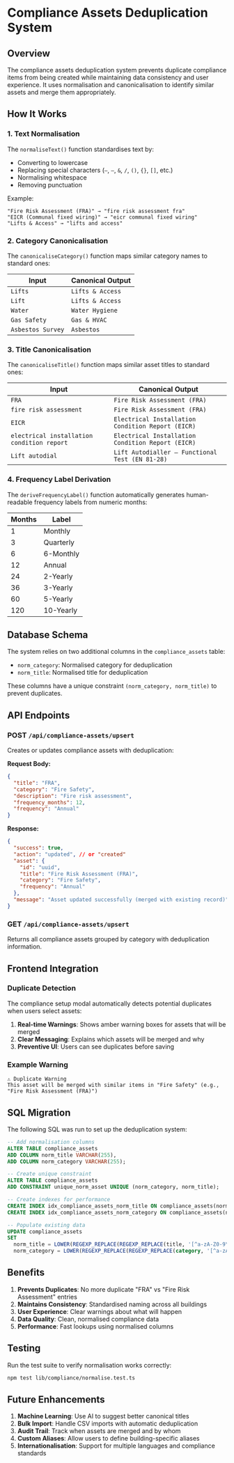 # Compliance Assets Deduplication System

## Overview

The compliance assets deduplication system prevents duplicate compliance items from being created while maintaining data consistency and user experience. It uses normalisation and canonicalisation to identify similar assets and merge them appropriately.

## How It Works

### 1. Text Normalisation

The `normaliseText()` function standardises text by:
- Converting to lowercase
- Replacing special characters (`–`, `—`, `&`, `/`, `()`, `{}`, `[]`, etc.)
- Normalising whitespace
- Removing punctuation

Example:
```
"Fire Risk Assessment (FRA)" → "fire risk assessment fra"
"EICR (Communal fixed wiring)" → "eicr communal fixed wiring"
"Lifts & Access" → "lifts and access"
```

### 2. Category Canonicalisation

The `canonicaliseCategory()` function maps similar category names to standard ones:

| Input | Canonical Output |
|-------|------------------|
| `Lifts` | `Lifts & Access` |
| `Lift` | `Lifts & Access` |
| `Water` | `Water Hygiene` |
| `Gas Safety` | `Gas & HVAC` |
| `Asbestos Survey` | `Asbestos` |

### 3. Title Canonicalisation

The `canonicaliseTitle()` function maps similar asset titles to standard ones:

| Input | Canonical Output |
|-------|------------------|
| `FRA` | `Fire Risk Assessment (FRA)` |
| `fire risk assessment` | `Fire Risk Assessment (FRA)` |
| `EICR` | `Electrical Installation Condition Report (EICR)` |
| `electrical installation condition report` | `Electrical Installation Condition Report (EICR)` |
| `Lift autodial` | `Lift Autodialler – Functional Test (EN 81-28)` |

### 4. Frequency Label Derivation

The `deriveFrequencyLabel()` function automatically generates human-readable frequency labels from numeric months:

| Months | Label |
|--------|-------|
| 1 | Monthly |
| 3 | Quarterly |
| 6 | 6-Monthly |
| 12 | Annual |
| 24 | 2-Yearly |
| 36 | 3-Yearly |
| 60 | 5-Yearly |
| 120 | 10-Yearly |

## Database Schema

The system relies on two additional columns in the `compliance_assets` table:

- `norm_category`: Normalised category for deduplication
- `norm_title`: Normalised title for deduplication

These columns have a unique constraint `(norm_category, norm_title)` to prevent duplicates.

## API Endpoints

### POST `/api/compliance-assets/upsert`

Creates or updates compliance assets with deduplication:

**Request Body:**
```json
{
  "title": "FRA",
  "category": "Fire Safety",
  "description": "Fire risk assessment",
  "frequency_months": 12,
  "frequency": "Annual"
}
```

**Response:**
```json
{
  "success": true,
  "action": "updated", // or "created"
  "asset": {
    "id": "uuid",
    "title": "Fire Risk Assessment (FRA)",
    "category": "Fire Safety",
    "frequency": "Annual"
  },
  "message": "Asset updated successfully (merged with existing record)"
}
```

### GET `/api/compliance-assets/upsert`

Returns all compliance assets grouped by category with deduplication information.

## Frontend Integration

### Duplicate Detection

The compliance setup modal automatically detects potential duplicates when users select assets:

1. **Real-time Warnings**: Shows amber warning boxes for assets that will be merged
2. **Clear Messaging**: Explains which assets will be merged and why
3. **Preventive UI**: Users can see duplicates before saving

### Example Warning

```
⚠️ Duplicate Warning
This asset will be merged with similar items in "Fire Safety" (e.g., "Fire Risk Assessment (FRA)")
```

## SQL Migration

The following SQL was run to set up the deduplication system:

```sql
-- Add normalisation columns
ALTER TABLE compliance_assets 
ADD COLUMN norm_title VARCHAR(255),
ADD COLUMN norm_category VARCHAR(255);

-- Create unique constraint
ALTER TABLE compliance_assets 
ADD CONSTRAINT unique_norm_asset UNIQUE (norm_category, norm_title);

-- Create indexes for performance
CREATE INDEX idx_compliance_assets_norm_title ON compliance_assets(norm_title);
CREATE INDEX idx_compliance_assets_norm_category ON compliance_assets(norm_category);

-- Populate existing data
UPDATE compliance_assets 
SET 
  norm_title = LOWER(REGEXP_REPLACE(REGEXP_REPLACE(title, '[^a-zA-Z0-9\s]', ' ', 'g'), '\s+', ' ')),
  norm_category = LOWER(REGEXP_REPLACE(REGEXP_REPLACE(category, '[^a-zA-Z0-9\s]', ' ', 'g'), '\s+', ' '));
```

## Benefits

1. **Prevents Duplicates**: No more duplicate "FRA" vs "Fire Risk Assessment" entries
2. **Maintains Consistency**: Standardised naming across all buildings
3. **User Experience**: Clear warnings about what will happen
4. **Data Quality**: Clean, normalised compliance data
5. **Performance**: Fast lookups using normalised columns

## Testing

Run the test suite to verify normalisation works correctly:

```bash
npm test lib/compliance/normalise.test.ts
```

## Future Enhancements

1. **Machine Learning**: Use AI to suggest better canonical titles
2. **Bulk Import**: Handle CSV imports with automatic deduplication
3. **Audit Trail**: Track when assets are merged and by whom
4. **Custom Aliases**: Allow users to define building-specific aliases
5. **Internationalisation**: Support for multiple languages and compliance standards
